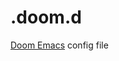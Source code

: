 # .doom.d
[doomlink]: https://github.com/doomemacs/doomemacs "Doom Emacs"
[Doom Emacs][doomlink] config file

